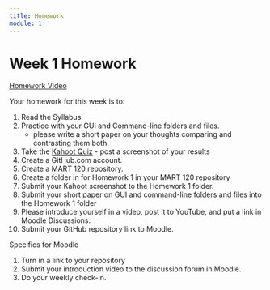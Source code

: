 ```yaml
---
title: Homework
module: 1
---
```


# Week 1 Homework

<!-- rebuild video -->
<a href="//www.youtube.com/embed/XzASBA6ZSKE" data-lity>Homework Video</a>

Your homework for this week is to:

<!-- make the kahoot a challenge -->

1. Read the Syllabus.
2. Practice with your GUI and Command-line folders and files.
    - please write a short paper on your thoughts comparing and contrasting them both.
3. Take the <a href="https://kahoot.it/challenge/07693353?challenge-id=84387498-97d5-4d82-ae4e-eabb1c94cf58_1660427584334" target="_blank">Kahoot Quiz</a> - post a screenshot of your results 
4. Create a GitHub.com account.
5. Create a MART 120 repository.
6. Create a folder in for Homework 1 in your MART 120 repository
7. Submit your Kahoot screenshot to the Homework 1 folder.
8. Submit your short paper on GUI and command-line folders and files into the Homework 1 folder
9. Please introduce yourself in a video, post it to YouTube, and put a link in Moodle Discussions.
10. Submit your GitHub repository link to Moodle.

Specifics for Moodle

1. Turn in a link to your repository
2. Submit your introduction video to the discussion forum in Moodle.
3. Do your weekly check-in.
